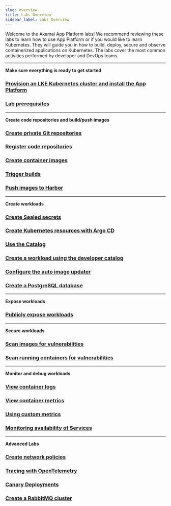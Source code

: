 ```yaml
---
slug: overview
title: Labs Overview
sidebar_label: Labs Overview
---
```


Welcome to the Akamai App Platform labs! We recommend reviewing these labs to learn how to use App Platform or if you would like to learn Kubernetes. They will guide you in how to build, deploy, secure and observe containerized applications on Kubernetes. The labs cover the most common activities performed by developer and DevOps teams.

---

**Make sure everything is ready to get started**

### [Provision an LKE Kubernetes cluster and install the App Platform](get-started/installation/linode.md)

### [Lab prerequisites](labs-prerequisites.md)

---

**Create code repositories and build/push images**

### [Create private Git repositories](create-repos.md)

### [Register code repositories](register-repos.md)

### [Create container images](create-images.md)

### [Trigger builds](trigger-builds.md)

### [Push images to Harbor](push-images.md)

---

**Create workloads**

### [Create Sealed secrets](create-sealed-secrets.md)

### [Create Kubernetes resources with Argo CD](using-argo-cd.md)

### [Use the Catalog](use-catalog.md)

### [Create a workload using the developer catalog](create-workloads.md)

### [Configure the auto image updater](auto-image-update.md)

### [Create a PostgreSQL database](create-postgresql-db.md)

---

**Expose workloads**

### [Publicly expose workloads](expose-services.md)

---

**Secure workloads**

### [Scan images for vulnerabilities](scan-images.md)

### [Scan running containers for vulnerabilities](scan-containers.md)

---

**Monitor and debug workloads**

### [View container logs](view-logs.md)

### [View container metrics](view-metrics.md)

### [Using custom metrics](custom-metrics.md)

### [Monitoring availability of Services](monitor-services.md)

---

**Advanced Labs**

### [Create network policies](create-netpols.md)

### [Tracing with OpenTelemetry](use-otel.md)

### [Canary Deployments](canary-deployment.md)

### [Create a RabbitMQ cluster](create-rabbitmq-cluster.md)
